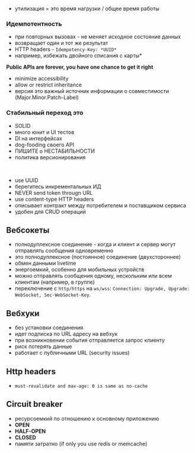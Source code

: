 - утилизация = это время нагрузки / общее время работы

### Идемпотентность 
- при повторных вызовах - не меняет исходное состояние данных
- возвращает один и тот же результат
- HTTP headers - `Idempotency-Key: *UUID*`
- например, избежать двойного списания с карты*

  
**Public APIs are forever, you have one chance to get it right**
- minimize accessibility
- allow or restrict inheritance
- версия это важный источник информации о совместимости (Major.Minor.Patch-Label)

### Cтабильный переход это
- SOLID
- много юнит и UI тестов
- DI на интерфейсах
- dog-fooding своего API
- ПИШИТЕ о НЕСТАБИЛЬНОСТИ
- политика версионирования

<br>

- use UUID
- берегитесь инкрементальных ИД
- NEVER send token througn URL
- use content-type HTTP headers
- описывает контракт между потребителем и поставщиком сервиса
- удобен для CRUD операций

## Вебсокеты 
- полнодуплексное соединение - когда и клиент и сервер могут отправлять сообщения одновременно
- это полнодуплексное (постоянное) соединение (двухстороннее)
- обмен данными livetime
- энергоемкий, особенно для мобильных устройств
- можно отправлять сообщения одному, нескольким или всем клиентам (например, в группе)
- переключение с `http/https` на `ws/wss`: `Connection: Upgrade, Upgrade: WebSocket, Sec-WebSocket-Key`.

## Вебхуки
- без установки соединения
- идет подписка по URL адресу на вебхук
- при возникновении события отправляется запрос клиенту
- риск потерять данные
- работает с публичными URL (security issues)


## Http headers
- `must-revalidate and max-age: 0 is same as no-cache`


## Circuit breaker
- ресурсоемкий по отношению к основному приложению
- **OPEN**
- **HALF-OPEN**
- **CLOSED**
- памяти затратно (if only you use redis or memcache)
